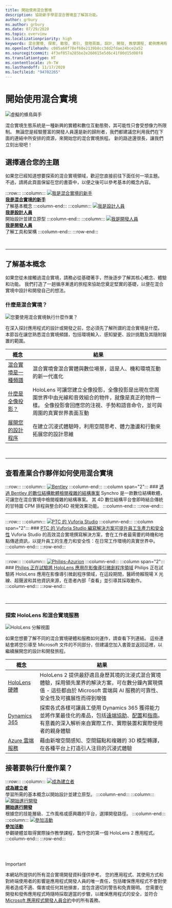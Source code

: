 ```yaml
---
title: 開始使用混合實境
description: 協助新手學習混合實境並了解其功能。
author: grbury
ms.author: grbury
ms.date: 07/29/2020
ms.topic: overview
ms.localizationpriority: high
keywords: 混合實境, 探索, 散發, 索引, 登陸頁面, 設計, 開發, 教學課程, 範例應用程式, 基本, 案例研究, 資源, HoloLens 操作說明, 開放原始碼專案, 混合實境頭戴式裝置, windows 混合實境頭戴式裝置, 虛擬實境頭戴式裝置
ms.openlocfilehash: c085a60f78ef68e2139b8cc3dd2fdae24bce2a52
ms.sourcegitcommit: 4f3ef057a285be2e260615e5d6c41f00d15d08f8
ms.translationtype: HT
ms.contentlocale: zh-TW
ms.lasthandoff: 11/17/2020
ms.locfileid: "94702265"
---
```

# <a name="get-started-with-mixed-reality"></a>開始使用混合實境

![虛擬的蜂鳥與手](images/01_MixedReality.png)

混合實境生態系統是一種新興的實體和數位互動態勢，其可能性只會受想像力所限制。 無論您是經驗豐富的開發人員還是新的歸附者，我們都建議您利用我們在下面的連結中所安排的資源，來開始您的混合實境旅程。 新的路途還很長，讓我們立刻出發吧！ 

## <a name="choose-your-track"></a>選擇適合您的主題

如果您已經知道想要探索的混合實境領域，歡迎您直接前往下面任何一項主題。 不過，請將此頁面保留在您的書簽中，以便之後可以參考基本的概念內容。

:::row:::
    :::column:::
       [![我是混合實境的新手](images/Tile-New.jpg)](#understand-the-basics)<br>
        **[我是混合實境的新手](#understand-the-basics)**<br>
        了解基本概念
    :::column-end:::
    :::column:::
       [![我是設計人員](images/Tile-Create.jpg)](../design/design.md)<br>
        **[我是設計人員](../design/design.md)**<br>
        開始設計並建立原型
    :::column-end:::
    :::column:::
       [![我是開發人員](images/Tile-Develop.jpg)](../develop/development.md)<br>
        **[我是開發人員](../develop/development.md)**<br>
        了解工具和架構
    :::column-end:::
:::row-end:::

<br>

---

## <a name="understand-the-basics"></a>了解基本概念

如果您從未接觸過混合實境，請務必從基礎著手，然後逐步了解其核心概念、體驗和功能。 我們打造了一趟循序漸進的旅程來協助您奠定堅實的基礎，以便在混合實境中設計和開發自己的想法。

### <a name="what-is-mixed-reality"></a>什麼是混合實境？

![您要使用混合實境執行什麼作業？](images/HLS19_remoteAssistHologram_001.jpg)

在深入探討應用程式的設計或開發之前，您必須先了解所謂的混合實境是什麼。 本節旨在讓您熟悉混合實境頻譜，包括環境輸入、感知變更、設計挑戰及其隨附裝置的範圍。 

|  概念  |  結果  |
| --- | --- |
| [混合實境是一種頻譜](../discover/mixed-reality.md) | 混合實境會混合實體與數位場景，這是人、機和環境互動的新一代進化 |
| [什麼是全像投影？](../discover/hologram.md) | HoloLens 可讓您建立全像投影，全像投影是出現在您周圍世界中由光線和音效組合的物件，就像是真正的物件一樣。 全像投影會回應您的注視、手勢和語音命令，並可與周圍的真實世界表面互動 |
| [展開您的設計程序](../discover/case-study-expanding-the-design-process-for-mixed-reality.md) | 在建立沉浸式體驗時，利用空間思考、體力激盪和行動來拓展您的設計思維  |

<br>

---

## <a name="see-how-industry-partners-are-using-mixed-reality"></a>查看產業合作夥伴如何使用混合實境

:::row:::
    :::column:::
       [![Bentley](images/Bentley-Synchro1.jpg)](https://binged.it/31AR3kP)
    :::column-end:::
    :::column span="2":::
        ### <a name="view-complex-construction-projects-with-bentleys-digital-construction-software"></a>[透過 Bentley 的數位結構軟體檢閱複雜的結構專案](https://binged.it/31AR3kP)
        Synchro 是一款數位結構軟體，可讓您在混合實境中檢閱複雜的結構專案。 其 4D 數位結構平台會即時結合傳統的甘特圖 CPM 排程與整合的4D 視覺效果功能。
    :::column-end:::
:::row-end:::

---

:::row:::
    :::column:::
       [![PTC 的 Vuforia Studio](images/PTC-Vuforia-Studio1.jpg)](https://binged.it/31ARrjh)
    :::column-end:::
    :::column span="2":::
        ### <a name="ptcs-vuforia-studio-authoring-solution-promotes-workforce-productivity-and-safety"></a>[PTC 的 Vuforia Studio 編寫解決方案可提升員工生產力和安全性](https://binged.it/31ARrjh)
        Vuforia Studio 的高效混合實境撰寫解決方案，會在工作者最需要的時機和地點傳遞資訊，以提升員工的生產力和安全性：在日常工作環境的真實世界中。
    :::column-end:::
:::row-end:::

---

:::row:::
    :::column:::
       [![Philips-Azurion](images/Philips-Azurion1.jpg)](https://binged.it/31B1RiR)
    :::column-end:::
    :::column span="2":::
        ### <a name="philips-is-piloting-hololens-in-the-domain-of-image-guided-minimally-invasive-procedures"></a>[Philips 正在試驗將 HoloLens 應用在影像導引微創程序領域](https://binged.it/31B1RiR)
        Philips 正在試驗將 HoloLens 應用在影像導引微創程序領域，在這段期間，醫師倚賴現場 X 光線、超聲波和其他資訊來源，在患者內部「查看」並引導其採取動作。
    :::column-end:::
:::row-end:::

<br>

---

### <a name="explore-hololens-and-mixed-reality-services"></a>探索 HoloLens 和混合實境服務

![HoloLens 分解視圖](images/HoloLens2_ExplodedView_8k.png)

如果您想要了解不同的混合實境硬體和服務如何運作，請查看下列連結。 這些連結會將您引導至 Microsoft 文件的不同部分，但建議您加入書簽並返回這裡，以繼續展開您的設計和開發旅程。

|  概念  |  結果  |
| --- | --- |
| [HoloLens 硬體](https://www.microsoft.com//hololens/hardware) | HoloLens 2 提供最舒適且身歷其境的沈浸式混合實境體驗，採用領先業界的解決方案，可在數分鐘內實現價值 - 這些都由於 Microsoft 雲端與 AI 服務的可靠性、安全性及可擴展性而得到增強 |
| [Dynamics 365](https://dynamics.microsoft.com/mixed-reality/overview/) | 探索各式各樣可讓員工使用 Dynamics 365 獲得能力並將作業最佳化的產品，包括[遠端協助](https://docs.microsoft.com/dynamics365/mixed-reality/remote-assist/ra-overview)、[配置](https://docs.microsoft.com/dynamics365/mixed-reality/layout/)和[指南](https://docs.microsoft.com/dynamics365/mixed-reality/guides/)。 有意義的深入解析來自實際工作、實際裝置和實際使用者的親身體驗 |
| [Azure 雲端服務](../develop/mixed-reality-cloud-services.md) | 藉由新增空間感知、空間錨點和複雜的 3D 模型轉譯，在各種平台上打造引人注目的沉浸式體驗 |

## <a name="what-would-you-like-to-do-next"></a>接著要執行什麼作業？

:::row:::
    :::column:::
        [![成為建立者](images/icon-design.png)](../design/design.md)<br>
        **[成為建立者](../design/design.md)**<br>
        學習所需的基本概念以開始設計並建立原型。
    :::column-end:::
        :::column:::
        [![開始進行開發](images/icon-developer.png)](../develop/development.md)<br>
        **[開始進行開發](../develop/development.md)**<br>
        根據您的技能層級、工作風格或感興趣的平台，選擇開發路徑。
    :::column-end:::
    :::column:::
        [![參加活動](images/icon-calendar.jpg)](../whats-new/sf-academy-events.md)<br>
        **[參加活動](../whats-new/sf-academy-events.md)**<br>
        參觀硬體並取得實際操作教學課程，製作您的第一個 HoloLens 2 應用程式。
    :::column-end:::
:::row-end:::


<br>

<br>

>[!IMPORTANT]
>本網站所提供的所有混合實境開發資料僅供參考。 您的應用程式、其使用方式和對終端使用者的影響是應用程式開發人員的唯一責任，包括確保應用程式不會對使用者造成不適、傷害或任何其他損害，並包含適切的警告和免責聲明。 您需要在開發和發佈應用程式時隨時採取適當的步驟，以確保應用程式的安全，並符合 [Microsoft 應用程式開發人員合約](https://docs.microsoft.com/legal/windows/agreements/app-developer-agreement)中的所有義務。

